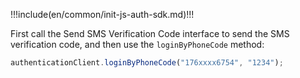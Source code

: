 !!!include(en/common/init-js-auth-sdk.md)!!!

First call the Send SMS Verification Code interface to send the SMS verification code, and then use the `loginByPhoneCode` method:

```javascript
authenticationClient.loginByPhoneCode("176xxxx6754", "1234");
```
